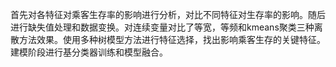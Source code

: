 首先对各特征对乘客生存率的影响进行分析，对比不同特征对生存率的影响。随后进行缺失值处理和数据变换。对连续变量对比了等宽，等频和kmeans聚类三种离散方法效果。使用多种树模型方法进行特征选择，找出影响乘客生存的关键特征。建模阶段进行基分类器训练和模型融合。
